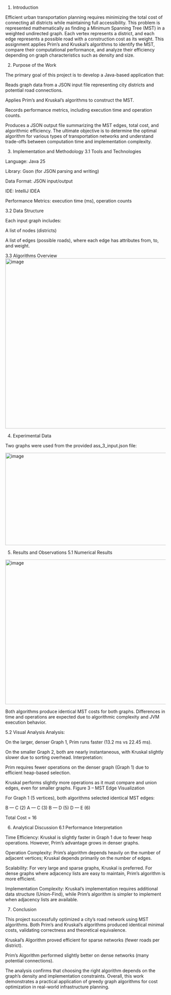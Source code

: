 1. Introduction

Efficient urban transportation planning requires minimizing the total cost of connecting all districts while maintaining full accessibility. This problem is represented mathematically as finding a Minimum Spanning Tree (MST) in a weighted undirected graph. Each vertex represents a district, and each edge represents a possible road with a construction cost as its weight.
This assignment applies Prim’s and Kruskal’s algorithms to identify the MST, compare their computational performance, and analyze their efficiency depending on graph characteristics such as density and size.

2. Purpose of the Work

The primary goal of this project is to develop a Java-based application that:

Reads graph data from a JSON input file representing city districts and potential road connections.

Applies Prim’s and Kruskal’s algorithms to construct the MST.

Records performance metrics, including execution time and operation counts.

Produces a JSON output file summarizing the MST edges, total cost, and algorithmic efficiency.
The ultimate objective is to determine the optimal algorithm for various types of transportation networks and understand trade-offs between computation time and implementation complexity.

3. Implementation and Methodology
3.1 Tools and Technologies

Language: Java 25

Library: Gson (for JSON parsing and writing)

Data Format: JSON input/output

IDE: IntelliJ IDEA

Performance Metrics: execution time (ms), operation counts

3.2 Data Structure

Each input graph includes:

A list of nodes (districts)

A list of edges (possible roads), where each edge has attributes from, to, and weight.

3.3 Algorithms Overview
<img width="955" height="534" alt="image" src="https://github.com/user-attachments/assets/61ddcbf9-c9ad-4e88-9af9-6aa9f2eb11ea" />

4. Experimental Data

Two graphs were used from the provided ass_3_input.json file:

<img width="1175" height="290" alt="image" src="https://github.com/user-attachments/assets/ab97e0ee-37b6-4b4e-823d-0e82a6444e53" />


5. Results and Observations
5.1 Numerical Results
<img width="1176" height="454" alt="image" src="https://github.com/user-attachments/assets/e00b50bf-6c95-4704-a44d-6eabe54ac5a5" />




Both algorithms produce identical MST costs for both graphs.
Differences in time and operations are expected due to algorithmic complexity and JVM execution behavior.

5.2 Visual Analysis
Analysis:

On the larger, denser Graph 1, Prim runs faster (13.2 ms vs 22.45 ms).

On the smaller Graph 2, both are nearly instantaneous, with Kruskal slightly slower due to sorting overhead.
Interpretation:

Prim requires fewer operations on the denser graph (Graph 1) due to efficient heap-based selection.

Kruskal performs slightly more operations as it must compare and union edges, even for smaller graphs.
Figure 3 – MST Edge Visualization

For Graph 1 (5 vertices), both algorithms selected identical MST edges:

B — C (2)
A — C (3)
B — D (5)
D — E (6)


Total Cost = 16

6. Analytical Discussion
6.1 Performance Interpretation

Time Efficiency:
Kruskal is slightly faster in Graph 1 due to fewer heap operations. However, Prim’s advantage grows in denser graphs.

Operation Complexity:
Prim’s algorithm depends heavily on the number of adjacent vertices; Kruskal depends primarily on the number of edges.

Scalability:
For very large and sparse graphs, Kruskal is preferred. For dense graphs where adjacency lists are easy to maintain, Prim’s algorithm is more efficient.

Implementation Complexity:
Kruskal’s implementation requires additional data structure (Union-Find), while Prim’s algorithm is simpler to implement when adjacency lists are available.

7. Conclusion

This project successfully optimized a city’s road network using MST algorithms.
Both Prim’s and Kruskal’s algorithms produced identical minimal costs, validating correctness and theoretical equivalence.

Kruskal’s Algorithm proved efficient for sparse networks (fewer roads per district).

Prim’s Algorithm performed slightly better on dense networks (many potential connections).

The analysis confirms that choosing the right algorithm depends on the graph’s density and implementation constraints.
Overall, this work demonstrates a practical application of greedy graph algorithms for cost optimization in real-world infrastructure planning.
